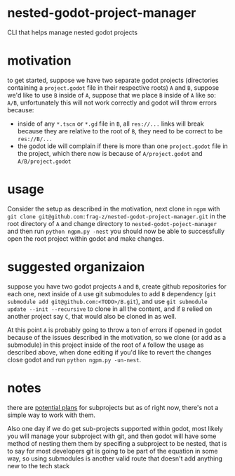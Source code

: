 # nested-godot-project-manager
CLI that helps manage nested godot projects

# motivation
to get started, suppose we have two separate godot projects (directories containing a `project.godot` file in their respective roots) `A` and `B`, suppose we'd like to use `B` inside of `A`, suppose that we place `B` inside of `A` like so: `A/B`, unfortunately this will not work correctly and godot will throw errors because:
* inside of any `*.tscn` or `*.gd` file in `B`, all `res://...` links will break because they are relative to the root of `B`, they need to be correct to be `res://B/...`
* the godot ide will complain if there is more than one `project.godot` file in the project, which there now is because of `A/project.godot` and `A/B/project.godot`

# usage
Consider the setup as described in the motivation, next clone in `ngpm` with `git clone git@github.com:frag-z/nested-godot-project-manager.git` in the root directory of `A` and change directory to `nested-godot-poject-manager` and then run `python ngpm.py -nest` you should now be able to successfully open the root project within godot and make changes.

# suggested organizaion
suppose you have two godot projects `A` and `B`, create github repositories for each one, next inside of `A` use git submodules to add `B` dependency (`git submodule add git@github.com:<TODO>/B.git`), and use `git submodule update --init --recursive` to clone in all the content, and if `B` relied on another project say `C`, that would also be cloned in as well.

At this point `A` is probably going to throw a ton of errors if opened in godot because of the issues described in the motivation, so we clone (or add as a submodule) in this project inside of the root of `A` follow the usage as described above, when done editing if you'd like to revert the changes close godot and run `python ngpm.py -un-nest`.
# notes
there are [potential plans](https://github.com/godotengine/godot-proposals/issues/1205) for subprojects but as of right now, there's not a simple way to work with them. 

Also one day if we do get sub-projects supported within godot, most likely you will manage your subproject with git, and then godot will have some method of nesting them them by specifing a subproject to be nested, that is to say for most developers git is going to be part of the equation in some way, so using submodules is another valid route that doesn't add anything new to the tech stack
